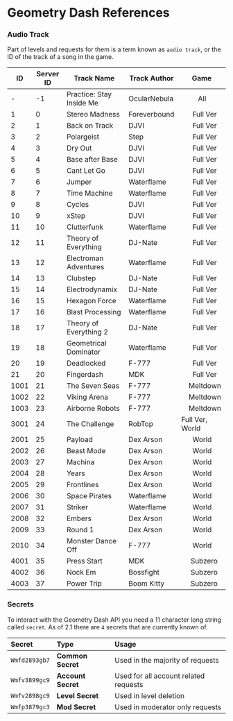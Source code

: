 # Geometry Dash References

### Audio Track

Part of levels and requests for them is a term known as `audio track`, or the ID of the track of a song in the game.

|  ID  | Server ID |       Track Name         | Track Author |       Game       |
|------|-----------|--------------------------|--------------|------------------|
| -    | -1        | Practice: Stay Inside Me | OcularNebula | &nbsp;&nbsp;&nbsp;&nbsp;&nbsp;&nbsp;&nbsp;&nbsp;&nbsp;All |
| 1    | 0         | Stereo Madness           | Foreverbound | &nbsp;&nbsp;&nbsp;&nbsp;&nbsp;&nbsp;Full Ver |
| 2    | 1         | Back on Track            | DJVI         | &nbsp;&nbsp;&nbsp;&nbsp;&nbsp;&nbsp;Full Ver |
| 3    | 2         | Polargeist               | Step         | &nbsp;&nbsp;&nbsp;&nbsp;&nbsp;&nbsp;Full Ver |
| 4    | 3         | Dry Out                  | DJVI         | &nbsp;&nbsp;&nbsp;&nbsp;&nbsp;&nbsp;Full Ver |
| 5    | 4         | Base after Base          | DJVI         | &nbsp;&nbsp;&nbsp;&nbsp;&nbsp;&nbsp;Full Ver |
| 6    | 5         | Cant Let Go              | DJVI         | &nbsp;&nbsp;&nbsp;&nbsp;&nbsp;&nbsp;Full Ver |
| 7    | 6         | Jumper                   | Waterflame   | &nbsp;&nbsp;&nbsp;&nbsp;&nbsp;&nbsp;Full Ver |
| 8    | 7         | Time Machine             | Waterflame   | &nbsp;&nbsp;&nbsp;&nbsp;&nbsp;&nbsp;Full Ver |
| 9    | 8         | Cycles                   | DJVI         | &nbsp;&nbsp;&nbsp;&nbsp;&nbsp;&nbsp;Full Ver |
| 10   | 9         | xStep                    | DJVI         | &nbsp;&nbsp;&nbsp;&nbsp;&nbsp;&nbsp;Full Ver |
| 11   | 10        | Clutterfunk              | Waterflame   | &nbsp;&nbsp;&nbsp;&nbsp;&nbsp;&nbsp;Full Ver |
| 12   | 11        | Theory of Everything     | DJ-Nate      | &nbsp;&nbsp;&nbsp;&nbsp;&nbsp;&nbsp;Full Ver |
| 13   | 12        | Electroman Adventures    | Waterflame   | &nbsp;&nbsp;&nbsp;&nbsp;&nbsp;&nbsp;Full Ver |
| 14   | 13        | Clubstep                 | DJ-Nate      | &nbsp;&nbsp;&nbsp;&nbsp;&nbsp;&nbsp;Full Ver |
| 15   | 14        | Electrodynamix           | DJ-Nate      | &nbsp;&nbsp;&nbsp;&nbsp;&nbsp;&nbsp;Full Ver |
| 16   | 15        | Hexagon Force            | Waterflame   | &nbsp;&nbsp;&nbsp;&nbsp;&nbsp;&nbsp;Full Ver |
| 17   | 16        | Blast Processing         | Waterflame   | &nbsp;&nbsp;&nbsp;&nbsp;&nbsp;&nbsp;Full Ver |
| 18   | 17        | Theory of Everything 2   | DJ-Nate      | &nbsp;&nbsp;&nbsp;&nbsp;&nbsp;&nbsp;Full Ver |
| 19   | 18        | Geometrical Dominator    | Waterflame   | &nbsp;&nbsp;&nbsp;&nbsp;&nbsp;&nbsp;Full Ver |
| 20   | 19        | Deadlocked               | F-777        | &nbsp;&nbsp;&nbsp;&nbsp;&nbsp;&nbsp;Full Ver |
| 21   | 20        | Fingerdash               | MDK          | &nbsp;&nbsp;&nbsp;&nbsp;&nbsp;&nbsp;Full Ver |
| 1001 | 21        | The Seven Seas           | F-777        | &nbsp;&nbsp;&nbsp;&nbsp;Meltdown |
| 1002 | 22        | Viking Arena             | F-777        | &nbsp;&nbsp;&nbsp;&nbsp;Meltdown |
| 1003 | 23        | Airborne Robots          | F-777        | &nbsp;&nbsp;&nbsp;&nbsp;Meltdown |
| 3001 | 24        | The Challenge            | RobTop       | Full Ver, World |
| 2001 | 25        | Payload                  | Dex Arson    | &nbsp;&nbsp;&nbsp;&nbsp;&nbsp;&nbsp;World |
| 2002 | 26        | Beast Mode               | Dex Arson    | &nbsp;&nbsp;&nbsp;&nbsp;&nbsp;&nbsp;World |
| 2003 | 27        | Machina                  | Dex Arson    | &nbsp;&nbsp;&nbsp;&nbsp;&nbsp;&nbsp;World |
| 2004 | 28        | Years                    | Dex Arson    | &nbsp;&nbsp;&nbsp;&nbsp;&nbsp;&nbsp;World |
| 2005 | 29        | Frontlines               | Dex Arson    | &nbsp;&nbsp;&nbsp;&nbsp;&nbsp;&nbsp;World |
| 2006 | 30        | Space Pirates            | Waterflame   | &nbsp;&nbsp;&nbsp;&nbsp;&nbsp;&nbsp;World |
| 2007 | 31        | Striker                  | Waterflame   | &nbsp;&nbsp;&nbsp;&nbsp;&nbsp;&nbsp;World |
| 2008 | 32        | Embers                   | Dex Arson    | &nbsp;&nbsp;&nbsp;&nbsp;&nbsp;&nbsp;World |
| 2009 | 33        | Round 1                  | Dex Arson    | &nbsp;&nbsp;&nbsp;&nbsp;&nbsp;&nbsp;World |
| 2010 | 34        | Monster Dance Off        | F-777        | &nbsp;&nbsp;&nbsp;&nbsp;&nbsp;&nbsp;World |
| 4001 | 35        | Press Start              | MDK          | &nbsp;&nbsp;&nbsp;&nbsp;&nbsp;Subzero |
| 4002 | 36        | Nock Em                  | Bossfight    | &nbsp;&nbsp;&nbsp;&nbsp;&nbsp;Subzero |
| 4003 | 37        | Power Trip               | Boom Kitty   | &nbsp;&nbsp;&nbsp;&nbsp;&nbsp;Subzero |

### Secrets

To interact with the Geometry Dash API you need a 11 character long string called `secret`. As of 2.1 there are `4` secrets that are currently known of.

| Secret | Type | Usage |
|:-------|:-----|:------|
| `Wmfd2893gb7` | **Common Secret** | Used in the majority of requests |
| `Wmfv3899gc9` | **Account Secret** | Used for all account related requests | 
| `Wmfv2898gc9` | **Level Secret** | Used in level deletion |
| `Wmfp3879gc3` | **Mod Secret** | Used in moderator only requests |
